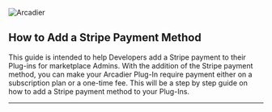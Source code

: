 ![Arcadier](https://theme.zdassets.com/theme_assets/2008942/9566e69f67b1ee67fdfbcd79b1e580bdbbc98874.svg "Arcadier")
## How to Add a Stripe Payment Method 
This guide is intended to help Developers add a Stripe payment to their Plug-ins for marketplace Admins. With the addition of the Stripe payment method, you can make your Arcadier Plug-In require payment either on a subscription plan or a one-time fee. This will be a step by step guide on how to add a Stripe payment method to your Plug-Ins.


-----------------------------------------------------------------------------------------------------------------------------

